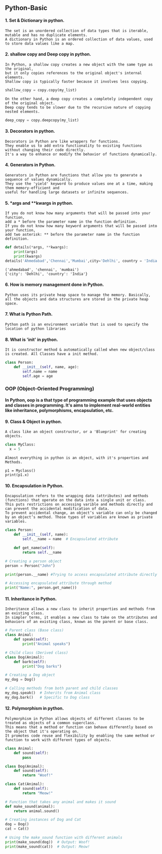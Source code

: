 ## Python-Basic
#### 1. Set & Dictionary in python.
```
The set is an unordered collection of data types that is iterable, mutable and has no duplicate elements.
A dictionary in Python is an ordered collection of data values, used to store data values like a map.
```
#### 2. shallow copy and Deep copy in python.
```
In Python, a shallow copy creates a new object with the same type as the original,
but it only copies references to the original object's internal elements.
Shallow copy is typically faster because it involves less copying.
```
```python
shallow_copy = copy.copy(my_list)
```
```
On the other hand, a deep copy creates a completely independent copy of the original object.
Deep copy tends to be slower due to the recursive nature of copying nested elements.
```
```python
deep_copy = copy.deepcopy(my_list)
```
#### 3. Decorators in python.
```
Decorators in Python are like wrappers for functions.
They enable us to add extra functionality to existing functions without changing their code directly.
It's a way to enhance or modify the behavior of functions dynamically.
```
#### 4. Generators in Python.
```
Generators in Python are functions that allow you to generate a sequence of values dynamically.
They use the 'yield' keyword to produce values one at a time, making them memory-efficient and
useful for handling large datasets or infinite sequences.
```
#### 5. *args and **kwargs in python.
```
If you do not know how many arguments that will be passed into your function,
add a * before the parameter name in the function definition.
If you do not know how many keyword arguments that will be passed into your function,
add two asterisk: ** before the parameter name in the function definition.
```
```python
def details(*args, **kwargs):
    print(args)
    print(kwargs)
details('Ahmedabad','Chennai','Mumbai',city='Dehlhi', country = 'India')
```
```output
('ahmedabad', 'chennai', 'mumbai')
{'city': 'Dehlhi', 'country': 'India'}
```
#### 6. How is memory management done in Python.
```
Python uses its private heap space to manage the memory. Basically,
all the objects and data structures are stored in the private heap space.
```
#### 7. What is Python Path.
```
Python path is an environment variable that is used to specify the location of python libraries
```
#### 8. What is '__init__' in python.
```
It is constructor method & automatically called when new object/class is created. All Classes have a init method.
```
```python
class Person:
    def __init__(self, name, age):
        self.name = name
        self.age = age
```
### OOP (Object-Oriented Programming)
#### In Python, oop is a that type of programming example that uses objects and classes in programming. It's aims to implement real-world entities like inheritance, polymorphisms, encapsulation, etc.
#### 9. Class & Object in python.
```
A class like an object constructor, or a 'Blueprint' for creating objects.
```
```python
class MyClass:
  x = 5
```
```
Almost everything in python is an object, with it's properties and Methods.
```
```pyton
p1 = Myclass()
print(p1.x)
```
#### 10. Encapsulation in Python.
```
Encapsulation refers to the wrapping data (attributes) and methods (functions) that operate on the data into a single unit or class.
This puts restrictions on accessing varible and methods directly and can prevent the accidental modification of data.
To prevent accidental change, an object’s variable can only be changed by an object’s method. Those types of variables are known as private variables.
```
```python
class Person:
    def __init__(self, name):
        self.__name = name  # Encapsulated attribute

    def get_name(self):
        return self.__name

# Creating a person object
person = Person("John")

print(person.__name) #Trying to access encapsulated attribute directly

# Accessing encapsulated attribute through method
print("Name:", person.get_name())
```
#### 11. Inheritance in Python.
```
Inheritance allows a new class to inherit properties and methods from an existing class.
In simpler terms, it enables a new class to take on the attributes and behaviors of an existing class, known as the parent or base class.
```
```python
# Parent class (Base class)
class Animal:
    def speak(self):
        print("Animal speaks")

# Child class (Derived class)
class Dog(Animal):
    def bark(self):
        print("Dog barks")

# Creating a Dog object
my_dog = Dog()

# Calling methods from both parent and child classes
my_dog.speak()  # Inherits from Animal class
my_dog.bark()   # Specific to Dog class
```
#### 12. Polymorphism in python.
```
Polymorphism in Python allows objects of different classes to be treated as objects of a common superclass.
This means that a method or function can behave differently based on the object that it's operating on.
It promotes code reuse and flexibility by enabling the same method or function to work with different types of objects.
```
```python
class Animal:
    def sound(self):
        pass

class Dog(Animal):
    def sound(self):
        return "Woof!"

class Cat(Animal):
    def sound(self):
        return "Meow!"

# Function that takes any animal and makes it sound
def make_sound(animal):
    return animal.sound()

# Creating instances of Dog and Cat
dog = Dog()
cat = Cat()

# Using the make_sound function with different animals
print(make_sound(dog))  # Output: Woof!
print(make_sound(cat))  # Output: Meow!
```










